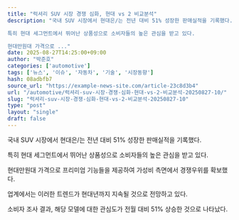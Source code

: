 ```yaml
---
title: "럭셔리 SUV 시장 경쟁 심화, 현대 vs 2 비교분석"
description: "국내 SUV 시장에서 현대은/는 전년 대비 51% 성장한 판매실적을 기록했다.

특히 현대 세그먼트에서 뛰어난 상품성으로 소비자들의 높은 관심을 받고 있다.

현대만원대 가격으로 ..."
date: 2025-08-27T14:25:00+09:00
author: "박준호"
categories: ['automotive']
tags: ['뉴스', '이슈', '자동차', '기술', '시장동향']
hash: 08adbfb7
source_url: "https://example-news-site.com/article-23c8d3b4"
url: "/automotive/럭셔리-suv-시장-경쟁-심화-현대-vs-2-비교분석-20250827-10/"
slug: "럭셔리-suv-시장-경쟁-심화-현대-vs-2-비교분석-20250827-10"
type: "post"
layout: "single"
draft: false
---
```


국내 SUV 시장에서 현대은/는 전년 대비 51% 성장한 판매실적을 기록했다.

특히 현대 세그먼트에서 뛰어난 상품성으로 소비자들의 높은 관심을 받고 있다.

현대만원대 가격으로 프리미엄 기능들을 제공하여 가성비 측면에서 경쟁우위를 확보했다.

업계에서는 이러한 트렌드가 현대년까지 지속될 것으로 전망하고 있다.

소비자 조사 결과, 해당 모델에 대한 관심도가 전월 대비 51% 상승한 것으로 나타났다.
